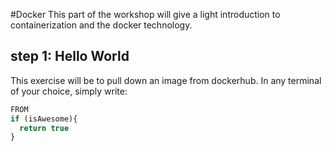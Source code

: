 #Docker
This part of the workshop will give a light introduction to containerization and the docker technology. 

## 
## step 1: Hello World 
This exercise will be to pull down an image from dockerhub. In any terminal of your choice, simply write:   

```javascript
FROM
if (isAwesome){
  return true
}
```
